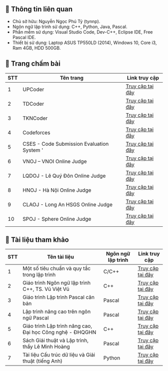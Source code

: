 ## 📑 Thông tin liên quan
- Chủ sở hữu: Nguyễn Ngọc Phú Tỷ (tynnp).
- Ngôn ngữ lập trình sử dụng: C++, Python, Java, Pascal.
- Phần mềm sử dụng: Visual Studio Code, Dev-C++, Eclipse IDE, Free Pascal IDE.
- Thiết bị sử dụng: Laptop ASUS TP550LD (2014), Windows 10, Core i3, Ram 4GB, HDD 500GB.

## 📰 Trang chấm bài
| STT | Tên trang | Link truy cập |
| --- | --------- | ------------- |
| 1 | UPCoder | [Truy cập tại đây](http://upcoder.xyz/) |
| 2 | TDCoder | [Truy cập tại đây](http://tdc.upcoder.xyz/) |
| 3 | TKNCoder  | [Truy cập tại đây](https://tkncoder.net/) |
| 4 | Codeforces | [Truy cập tại đây](https://codeforces.com/) |
| 5 | CSES - Code Submission Evaluation System                         '| [Truy cập tại đây](https://cses.fi/) |
| 6 | VNOJ – VNOI Online Judge | [Truy cập tại đây](https://oj.vnoi.info/) |
| 7 | LQDOJ - Lê Quý Đôn Online Judge | [Truy cập tại đây](https://lqdoj.edu.vn/) |
| 8 | HNOJ - Hà Nội Online Judge | [Truy cập tại đây](https://hnoj.edu.vn/) |
| 9 | CLAOJ - Long An HSGS Online Judge | [Truy cập tại đây](https://claoj.edu.vn/) |
| 10 | SPOJ - Sphere Online Judge | [Truy cập tại đây](https://www.spoj.com/) |
    
## 📖 Tài liệu tham khảo
| STT | Tên tài liệu | Ngôn ngữ lập trình | Link truy cập |
| --- | ------------ | ------------------ | ------------- |
| 1 | Một số tiêu chuẩn và quy tắc trong lập trình | C/C++ | [Truy cập tại đây](https://drive.google.com/file/d/1FT-mRXZp9MxwrRVJgp7JliGQ2LeXghqQ/view?usp=drive_link) |
| 2 | Giáo trình Ngôn ngữ lập trình C++, TS. Vũ Việt Vũ | C++ | [Truy cập tại đây](https://drive.google.com/file/d/1irk1Zmyggyqnet68xD19pWMtEGtoJ-8S/view?usp=drive_link) |
| 3 | Giáo trình Lập trình Pascal căn bản | Pascal | [Truy cập tại đây](https://drive.google.com/file/d/1kTKOl0WyELjz3CaCaYPqdeCCukmxp1ZS/view?usp=drive_link) |
| 4 | Lập trình nâng cao trên ngôn ngữ Pascal | Pascal | [Truy cập tại đây](https://drive.google.com/file/d/1UGS2blij3ckfGVV8oRZGrig2HrghVXhF/view?usp=drive_link) |
| 5 | Giáo trình Lập trình nâng cao, Đại học Công nghệ - ĐHQGHN | C++ | [Truy cập tại đây](https://drive.google.com/file/d/1ryjaKFNL0EkQvhu8S5TuKqResflmkqdf/view?usp=drive_link) |
| 6 | Sách Giải thuật và Lập trình, thầy Lê Minh Hoàng | Pascal | [Truy cập tại đây](https://drive.google.com/file/d/1KFlo3yf20CgijqOF_ipvKquQS-OFT_j5/view?usp=drive_link) |
| 7 | Tài liệu Cấu trúc dữ liệu và Giải thuật (tiếng Anh) | Python | [Truy cập tại đây](https://drive.google.com/file/d/138uYTcWdgXKOEqF_8rw14y03szUDjmlD/view?usp=drive_link) |

